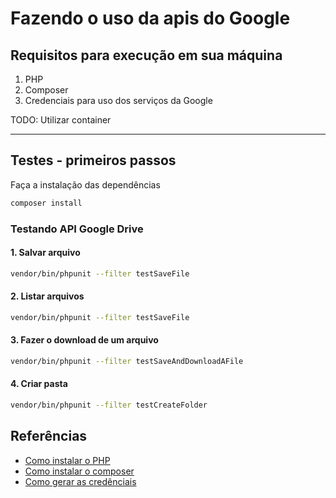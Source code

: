 # Fazendo o uso da apis do Google

## Requisitos para execução em sua máquina

1. PHP
2. Composer
3. Credenciais para uso dos serviços da Google

TODO: Utilizar container


---
## Testes - primeiros passos

Faça a instalação das dependências
```sh
composer install
```

### Testando API Google Drive

#### 1. Salvar arquivo

```sh
vendor/bin/phpunit --filter testSaveFile
```

#### 2. Listar arquivos

```sh
vendor/bin/phpunit --filter testSaveFile
```

#### 3. Fazer o download de um arquivo

```sh
vendor/bin/phpunit --filter testSaveAndDownloadAFile
```

#### 4. Criar pasta

```sh
vendor/bin/phpunit --filter testCreateFolder
```

## Referências

- [Como instalar o PHP](https://www.php.com.br/instalacao-php-linux)
- [Como instalar o composer](https://www.digitalocean.com/community/tutorials/how-to-install-and-use-composer-on-ubuntu-20-04-pt)
- [Como gerar as credênciais](https://acesso.agencianaweb.net.br/knowledgebase/867/Como-criar-uma-Chave-da-API-do-Google-Drive.html)